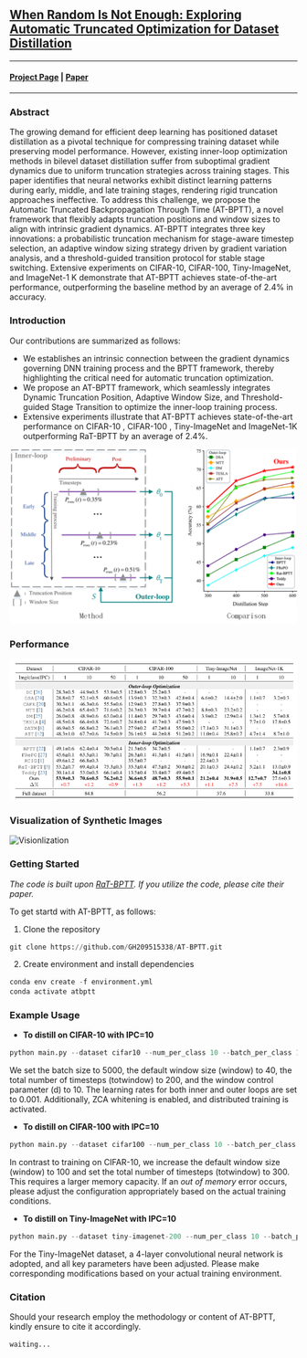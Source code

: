## [When Random Is Not Enough: Exploring Automatic Truncated Optimization for Dataset Distillation](https://github.com/GH209515338/AT-BPTT/blob/main/README.md)

---

#### [Project Page]() | [Paper]()

---
### Abstract

The growing demand for efficient deep learning has positioned dataset distillation as a pivotal technique for compressing training dataset while preserving model performance. However, existing inner-loop optimization methods in bilevel dataset distillation suffer from suboptimal gradient dynamics due to uniform truncation strategies across training stages. This paper identifies that neural networks exhibit distinct learning patterns during early, middle, and late training stages, rendering rigid truncation approaches ineffective. To address this challenge, we propose the Automatic Truncated Backpropagation Through Time (AT-BPTT), a novel framework that flexibly adapts truncation positions and window sizes to align with intrinsic gradient dynamics. AT-BPTT integrates three key innovations: a probabilistic truncation mechanism for stage-aware timestep selection, an adaptive window sizing strategy driven by gradient variation analysis, and a threshold-guided transition protocol for stable stage switching. Extensive experiments on CIFAR-10, CIFAR-100, Tiny-ImageNet, and ImageNet-1 K demonstrate that AT-BPTT achieves state-of-the-art performance, outperforming the baseline method by an average of 2.4% in accuracy.

### Introduction

Our contributions are summarized as follows:

- We establishes an intrinsic connection between the gradient dynamics governing DNN training process and the BPTT framework, thereby highlighting the critical need for automatic truncation optimization.
- We propose an AT-BPTT framework, which seamlessly integrates Dynamic Truncation Position, Adaptive Window Size, and Threshold-guided Stage Transition to optimize the inner-loop training process.
- Extensive experiments illustrate that AT-BPTT achieves state-of-the-art performance on CIFAR-10 , CIFAR-100 , Tiny-ImageNet and ImageNet-1K  outperforming RaT-BPTT by an average of 2.4\%.

![Method](Figure/method.png)

### Performance

![Performance](Figure/performance.png)

### Visualization of Synthetic Images

![Visionlization](Figure/visionlization.png)

### Getting Started

*The code is built upon [RaT-BPTT](https://github.com/fengyzpku/Simple_Dataset_Distillation). If you utilize the code, please cite their paper.*

To get startd with AT-BPTT, as follows:

1. Clone the repository

```python
git clone https://github.com/GH209515338/AT-BPTT.git
```

2. Create environment and install dependencies

```python
conda env create -f environment.yml
conda activate atbptt
```

### Example Usage

- **To distill on CIFAR-10 with IPC=10**

```python
python main.py --dataset cifar10 --num_per_class 10 --batch_per_class 10 --num_train_eval 8 --world_size 1 --rank 0 --batch_size 5000 --ddtype curriculum --cctype 2 --epoch 60000 --test_freq 25 --print_freq 10 --arch convnet --window 40 --minwindow 0 --totwindow 200 --inner_optim Adam --inner_lr 0.001 --lr 0.001 --zca --syn_strategy flip_rotate --real_strategy flip_rotate --fname 60_200 --seed 0 -d 10 --mp_distributed
```
We set the batch size to 5000, the default window size (window) to 40, the total number of timesteps (totwindow) to 200, and the window control parameter (d) to 10. The learning rates for both inner and outer loops are set to 0.001. Additionally, ZCA whitening is enabled, and distributed training is activated.

- **To distill on CIFAR-100 with IPC=10**

```python
python main.py --dataset cifar100 --num_per_class 10 --batch_per_class 1 --train_y --task_sampler_nc 100 --num_train_eval 8 --world_size 1 --rank 0 --batch_size 1000 --ddtype curriculum --cctype 2 --epoch 60000 --test_freq 25 --print_freq 10 --arch convnet --window 100 --minwindow 0 --totwindow 300 --inner_optim Adam --inner_lr 0.001 --lr 0.001 --zca --syn_strategy flip_rotate --real_strategy flip_rotate --fname train_y -d 20 --mp_distributed
```
In contrast to training on CIFAR-10, we increase the default window size (window) to 100 and set the total number of timesteps (totwindow) to 300. This requires a larger memory capacity. If an *out of memory* error occurs, please adjust the configuration appropriately based on the actual training conditions.

- **To distill on Tiny-ImageNet with IPC=10**

```python
python main.py --dataset tiny-imagenet-200 --num_per_class 10 --batch_per_class 1 --task_sampler_nc 50 --train_y --num_train_eval 8 --world_size 1 --rank 0 --batch_size 1000 --ddtype curriculum --cctype 2 --epoch 60000 --test_freq 10 --print_freq 10 --arch convnet4 --window 100 --minwindow 0 --totwindow 300 --inner_optim Adam --inner_lr 0.001 --lr 0.0003 --syn_strategy flip_rotate --real_strategy flip_rotate --fname test -d 30 --mp_distributed
```
For the Tiny-ImageNet dataset, a 4-layer convolutional neural network is adopted, and all key parameters have been adjusted. Please make corresponding modifications based on your actual training environment.

### Citation

Should your research employ the methodology or content of AT-BPTT, kindly ensure to cite it accordingly.

```
waiting...
```

